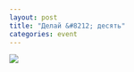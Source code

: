 ```yaml
---
layout: post
title: "Делай &#8212; десять"
categories: event
---
```

![](https://pics.livejournal.com/quillcraft/pic/000x02se)